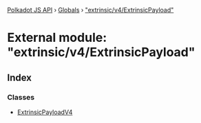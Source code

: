 [Polkadot JS API](../README.md) › [Globals](../globals.md) › ["extrinsic/v4/ExtrinsicPayload"](_extrinsic_v4_extrinsicpayload_.md)

# External module: "extrinsic/v4/ExtrinsicPayload"

## Index

### Classes

* [ExtrinsicPayloadV4](../classes/_extrinsic_v4_extrinsicpayload_.extrinsicpayloadv4.md)
